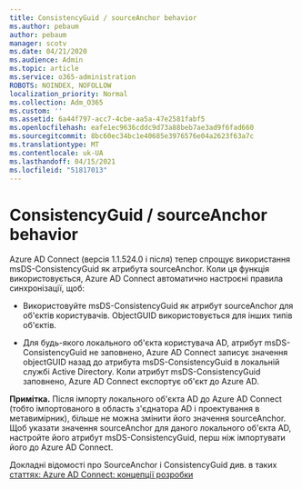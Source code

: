 ```yaml
---
title: ConsistencyGuid / sourceAnchor behavior
ms.author: pebaum
author: pebaum
manager: scotv
ms.date: 04/21/2020
ms.audience: Admin
ms.topic: article
ms.service: o365-administration
ROBOTS: NOINDEX, NOFOLLOW
localization_priority: Normal
ms.collection: Adm_O365
ms.custom: ''
ms.assetid: 6a44f797-acc7-4cbe-aa5a-47e2581fabf5
ms.openlocfilehash: eafe1ec9636cddc9d73a88beb7ae3ad9f6fad660
ms.sourcegitcommit: 8bc60ec34bc1e40685e3976576e04a2623f63a7c
ms.translationtype: MT
ms.contentlocale: uk-UA
ms.lasthandoff: 04/15/2021
ms.locfileid: "51817013"
---
```

# <a name="consistencyguid--sourceanchor-behavior"></a>ConsistencyGuid / sourceAnchor behavior

Azure AD Connect (версія 1.1.524.0 і після) тепер спрощує використання msDS-ConsistencyGuid як атрибута sourceAnchor. Коли ця функція використовується, Azure AD Connect автоматично настроєні правила синхронізації, щоб:
  
- Використовуйте msDS-ConsistencyGuid як атрибут sourceAnchor для об'єктів користувачів. ObjectGUID використовується для інших типів об'єктів.
    
- Для будь-якого локального об'єкта користувача AD, атрибут msDS-ConsistencyGuid не заповнено, Azure AD Connect записує значення objectGUID назад до атрибута msDS-ConsistencyGuid в локальній службі Active Directory. Коли атрибут msDS-ConsistencyGuid заповнено, Azure AD Connect експортує об'єкт до Azure AD.
    
 **Примітка.** Після імпорту локального об'єкта AD до Azure AD Connect (тобто імпортованого в область з'єднатора AD і проектування в метавимірник), більше не можна змінити його значення sourceAnchor. Щоб указати значення sourceAnchor для даного локального об'єкта AD, настройте його атрибут msDS-ConsistencyGuid, перш ніж імпортувати його до Azure AD Connect. 
  
Докладні відомості про SourceAnchor і ConsistencyGuid див. в таких [статтях: Azure AD Connect: концепції розробки](https://docs.microsoft.com/azure/active-directory/connect/active-directory-aadconnect-design-concepts)
  

